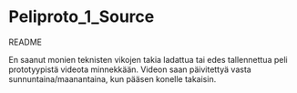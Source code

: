 # Peliproto_1_Source

README

En saanut monien teknisten vikojen takia ladattua tai edes tallennettua peli prototyypistä videota minnekkään.
Videon saan päivitettyä vasta sunnuntaina/maanantaina, kun pääsen konelle takaisin.

